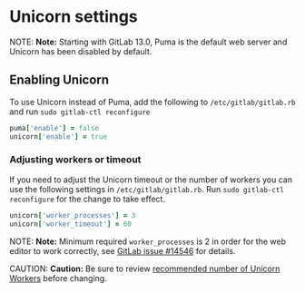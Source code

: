 # Unicorn settings

NOTE: **Note:**
Starting with GitLab 13.0, Puma is the default web server and Unicorn has been
disabled by default.

## Enabling Unicorn

To use Unicorn instead of Puma, add the following to `/etc/gitlab/gitlab.rb` and
run `sudo gitlab-ctl reconfigure`

```ruby
puma['enable'] = false
unicorn['enable'] = true
```

### Adjusting workers or timeout

If you need to adjust the Unicorn timeout or the number of workers you can use
the following settings in `/etc/gitlab/gitlab.rb`.
Run `sudo gitlab-ctl reconfigure` for the change to take effect.

```ruby
unicorn['worker_processes'] = 3
unicorn['worker_timeout'] = 60
```

NOTE: **Note:** Minimum required `worker_processes` is 2 in order for the web editor to work correctly, see [GitLab issue #14546](https://gitlab.com/gitlab-org/gitlab/issues/14546) for details.

CAUTION: **Caution:** Be sure to review [recommended number of Unicorn Workers](https://docs.gitlab.com/ee/install/requirements.html#unicorn-workers)
before changing.
